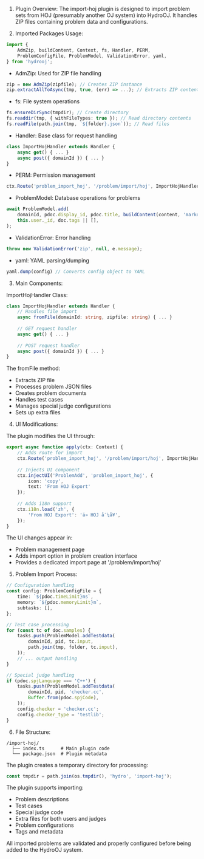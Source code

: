 1. Plugin Overview:
The import-hoj plugin is designed to import problem sets from HOJ (presumably another OJ system) into HydroOJ. It handles ZIP files containing problem data and configurations.

2. Imported Packages Usage:

```typescript
import {
    AdmZip, buildContent, Context, fs, Handler, PERM,
    ProblemConfigFile, ProblemModel, ValidationError, yaml,
} from 'hydrooj';
```

- AdmZip: Used for ZIP file handling
```typescript
zip = new AdmZip(zipfile); // Creates ZIP instance
zip.extractAllToAsync(tmp, true, (err) => ...); // Extracts ZIP contents
```

- fs: File system operations
```typescript
fs.ensureDirSync(tmpdir); // Create directory
fs.readdir(tmp, { withFileTypes: true }); // Read directory contents
fs.readFile(path.join(tmp, `${folder}.json`)); // Read files
```

- Handler: Base class for request handling
```typescript
class ImportHojHandler extends Handler {
    async get() { ... }
    async post({ domainId }) { ... }
}
```

- PERM: Permission management
```typescript
ctx.Route('problem_import_hoj', '/problem/import/hoj', ImportHojHandler, PERM.PERM_CREATE_PROBLEM);
```

- ProblemModel: Database operations for problems
```typescript
await ProblemModel.add(
    domainId, pdoc.display_id, pdoc.title, buildContent(content, 'markdown'),
    this.user._id, doc.tags || [],
);
```

- ValidationError: Error handling
```typescript
throw new ValidationError('zip', null, e.message);
```

- yaml: YAML parsing/dumping
```typescript
yaml.dump(config) // Converts config object to YAML
```

3. Main Components:

ImportHojHandler Class:
```typescript
class ImportHojHandler extends Handler {
    // Handles file import
    async fromFile(domainId: string, zipfile: string) { ... }
    
    // GET request handler
    async get() { ... }
    
    // POST request handler 
    async post({ domainId }) { ... }
}
```

The fromFile method:
- Extracts ZIP file
- Processes problem JSON files
- Creates problem documents
- Handles test cases
- Manages special judge configurations
- Sets up extra files

4. UI Modifications:

The plugin modifies the UI through:

```typescript
export async function apply(ctx: Context) {
    // Adds route for import
    ctx.Route('problem_import_hoj', '/problem/import/hoj', ImportHojHandler, PERM.PERM_CREATE_PROBLEM);
    
    // Injects UI component
    ctx.injectUI('ProblemAdd', 'problem_import_hoj', { 
        icon: 'copy', 
        text: 'From HOJ Export' 
    });
    
    // Adds i18n support
    ctx.i18n.load('zh', {
        'From HOJ Export': 'ä» HOJ å¯¼å¥',
    });
}
```

The UI changes appear in:
- Problem management page
- Adds import option in problem creation interface
- Provides a dedicated import page at '/problem/import/hoj'

5. Problem Import Process:

```typescript
// Configuration handling
const config: ProblemConfigFile = {
    time: `${pdoc.timeLimit}ms`,
    memory: `${pdoc.memoryLimit}m`,
    subtasks: [],
};

// Test case processing
for (const tc of doc.samples) {
    tasks.push(ProblemModel.addTestdata(
        domainId, pid, tc.input,
        path.join(tmp, folder, tc.input),
    ));
    // ... output handling
}

// Special judge handling
if (pdoc.spjLanguage === 'C++') {
    tasks.push(ProblemModel.addTestdata(
        domainId, pid, 'checker.cc',
        Buffer.from(pdoc.spjCode),
    ));
    config.checker = 'checker.cc';
    config.checker_type = 'testlib';
}
```

6. File Structure:
```
/import-hoj/
  ├── index.ts      # Main plugin code
  └── package.json  # Plugin metadata
```

The plugin creates a temporary directory for processing:
```typescript
const tmpdir = path.join(os.tmpdir(), 'hydro', 'import-hoj');
```

The plugin supports importing:
- Problem descriptions
- Test cases
- Special judge code
- Extra files for both users and judges
- Problem configurations
- Tags and metadata

All imported problems are validated and properly configured before being added to the HydroOJ system.
